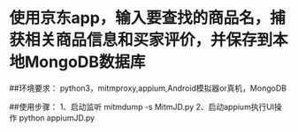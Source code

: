 # 使用京东app，输入要查找的商品名，捕获相关商品信息和买家评价，并保存到本地MongoDB数据库

##环境要求：
python3，mitmproxy,appium,Android模拟器or真机，MongoDB

##使用步骤：
1、启动监听
  mitmdump -s MitmJD.py
2、启动appium执行UI操作
  python appiumJD.py
